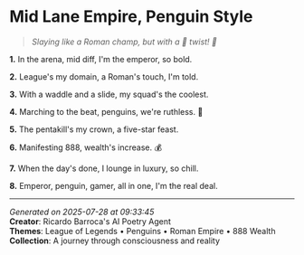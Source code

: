 # Mid Lane Empire, Penguin Style

> *Slaying like a Roman champ, but with a 🐧 twist! 🧧*

**1.** In the arena, mid diff, I'm the emperor, so bold.


**2.** League's my domain, a Roman's touch, I'm told.


**3.** With a waddle and a slide, my squad's the coolest.


**4.** Marching to the beat, penguins, we're ruthless. 🥶


**5.** The pentakill's my crown, a five-star feast.


**6.** Manifesting 888, wealth's increase. 💰


**7.** When the day's done, I lounge in luxury, so chill.


**8.** Emperor, penguin, gamer, all in one, I'm the real deal.



---

*Generated on 2025-07-28 at 09:33:45*  
**Creator**: Ricardo Barroca's AI Poetry Agent  
**Themes**: League of Legends • Penguins • Roman Empire • 888 Wealth  
**Collection**: A journey through consciousness and reality